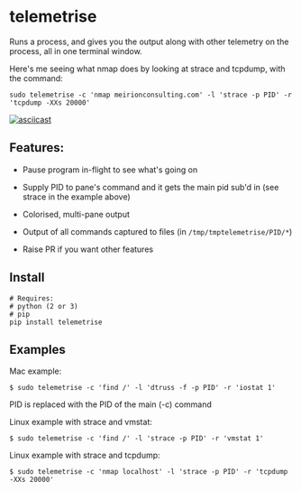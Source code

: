# telemetrise

Runs a process, and gives you the output along with other telemetry on the
process, all in one terminal window.

Here's me seeing what nmap does by looking at strace and tcpdump, with the command:

```
sudo telemetrise -c 'nmap meirionconsulting.com' -l 'strace -p PID' -r 'tcpdump -XXs 20000'
```

[![asciicast](https://asciinema.org/a/NUXLnqDrc6rD48gd3KcbQT2Dq.png)](https://asciinema.org/a/NUXLnqDrc6rD48gd3KcbQT2Dq)

## Features:

- Pause program in-flight to see what's going on

- Supply PID to pane's command and it gets the main pid sub'd in (see strace in the example above)

- Colorised, multi-pane output

- Output of all commands captured to files (in `/tmp/tmptelemetrise/PID/*`)

- Raise PR if you want other features


## Install

```
# Requires:
# python (2 or 3)
# pip
pip install telemetrise
```


## Examples

Mac example:

```
$ sudo telemetrise -c 'find /' -l 'dtruss -f -p PID' -r 'iostat 1'
```

PID is replaced with the PID of the main (-c) command


Linux example with strace and vmstat:

```
$ sudo telemetrise -c 'find /' -l 'strace -p PID' -r 'vmstat 1'
```

Linux example with strace and tcpdump:

```
$ sudo telemetrise -c 'nmap localhost' -l 'strace -p PID' -r 'tcpdump -XXs 20000'
```
